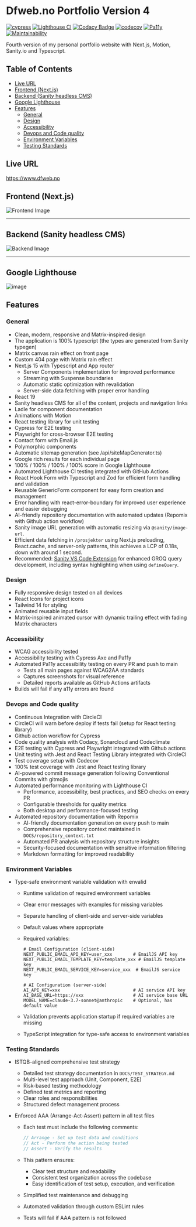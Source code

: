 # Dfweb.no Portfolio Version 4

[![cypress](https://github.com/w3bdesign/dfweb-v4/actions/workflows/cypress.yml/badge.svg)](https://github.com/w3bdesign/dfweb-v4/actions/workflows/cypress.yml)
[![Lighthouse CI](https://github.com/w3bdesign/dfweb-v4/actions/workflows/lighthouse.yml/badge.svg)](https://github.com/w3bdesign/dfweb-v4/actions/workflows/lighthouse.yml)
[![Codacy Badge](https://app.codacy.com/project/badge/Grade/3e803ad0f17146b78bbed9850eb1461f)](https://app.codacy.com/gh/w3bdesign/dfweb-v4/dashboard?utm_source=gh&utm_medium=referral&utm_content=&utm_campaign=Badge_grade)
[![codecov](https://codecov.io/gh/w3bdesign/dfweb-v4/graph/badge.svg?token=AHQW8WQ6U8)](https://codecov.io/gh/w3bdesign/dfweb-v4)
[![Pa11y](https://github.com/w3bdesign/dfweb-v4/actions/workflows/pa11y.yml/badge.svg)](https://github.com/w3bdesign/dfweb-v4/actions/workflows/pa11y.yml)
[![Maintainability](https://api.codeclimate.com/v1/badges/8d5cae5017b1a9698843/maintainability)](https://codeclimate.com/github/w3bdesign/dfweb-v4/maintainability)

Fourth version of my personal portfolio website with Next.js, Motion,
Sanity.io and Typescript.

## Table of Contents

- [Live URL](#live-url)
- [Frontend (Next.js)](#frontend-nextjs)
- [Backend (Sanity headless CMS)](#backend-sanity-headless-cms)
- [Google Lighthouse](#google-lighthouse)
- [Features](#features)
  - [General](#general)
  - [Design](#design)
  - [Accessibility](#accessibility)
  - [Devops and Code quality](#devops-and-code-quality)
  - [Environment Variables](#environment-variables)
  - [Testing Standards](#testing-standards)

## Live URL

<https://www.dfweb.no>

## Frontend (Next.js)

<img src="/public/images/frontend.png" alt="Frontend Image" />

---

## Backend (Sanity headless CMS)

<img
  src="https://github.com/user-attachments/assets/67099a89-0cda-458a-9fcd-ab09b016ace4"
  alt="Backend Image" />

---

## Google Lighthouse

![image](https://github.com/user-attachments/assets/418aa995-1913-4946-b6f8-5ca8eb9d07a5)

## Features

### General

- Clean, modern, responsive and Matrix-inspired design
- The application is 100% typescript (the types are generated from Sanity typegen)
- Matrix canvas rain effect on front page
- Custom 404 page with Matrix rain effect
- Next.js 15 with Typescript and App router
  - Server Components implementation for improved performance
  - Streaming with Suspense boundaries
  - Automatic static optimization with revalidation
  - Server-side data fetching with proper error handling
- React 19
- Sanity headless CMS for all of the content, projects and navigation links
- Ladle for component documentation
- Animations with Motion
- React testing library for unit testing
- Cypress for E2E testing
- Playwright for cross-browser E2E testing
- Contact form with Email.js
- Polymorphic components
- Automatic sitemap generation (see /api/siteMapGenerator.ts)
- Google rich results for each individual page
- 100% / 100% / 100% / 100% score in Google Lighthouse
- Automated Lighthouse CI testing integrated with GitHub Actions
- React Hook Form with Typescript and Zod for efficient form handling and validation
- Reusable GenericForm component for easy form creation and management
- Error handling with react-error-boundary for improved user experience and
  easier debugging
- AI-friendly repository documentation with automated updates (Repomix with
  Github action workflow)
- Sanity image URL generation with automatic resizing via `@sanity/image-url`.
- Efficient data fetching in `/prosjekter` using Next.js preloading,
  React.cache, and server-only patterns, this achieves a LCP of 0.18s, down with
  around 1 second.
- Recommended:
  [Sanity VS Code Extension](https://marketplace.visualstudio.com/items?itemName=sanity-io.vscode-sanity)
  for enhanced GROQ query development, including syntax highlighting when using
  `defineQuery`.

### Design

- Fully responsive design tested on all devices
- React Icons for project icons
- Tailwind 14 for styling
- Animated reusable input fields
- Matrix-inspired animated cursor with dynamic trailing effect with fading Matrix characters

### Accessibility

- WCAG accessibility tested
- Accessibility testing with Cypress Axe and Pa11y
- Automated Pa11y accessibility testing on every PR and push to main
  - Tests all main pages against WCAG2AA standards
  - Captures screenshots for visual reference
  - Detailed reports available as GitHub Actions artifacts
- Builds will fail if any a11y errors are found

### Devops and Code quality

- Continuous Integration with CircleCI
- CircleCI will warn before deploy if tests fail (setup for React testing library)
- Github action workflow for Cypress
- Code quality analysis with Codacy, Sonarcloud and Codeclimate
- E2E testing with Cypress and Playwright integrated with Github actions
- Unit testing with Jest and React Testing Library integrated with CircleCI
- Test coverage setup with Codecov
- 100% test coverage with Jest and React testing library
- AI-powered commit message generation following Conventional Commits with gitmojis
- Automated performance monitoring with Lighthouse CI
  - Performance, accessibility, best practices, and SEO checks on every PR
  - Configurable thresholds for quality metrics
  - Both desktop and performance-focused testing
- Automated repository documentation with Repomix
  - AI-friendly documentation generation on every push to main
  - Comprehensive repository context maintained in `DOCS/repository_context.txt`
  - Automated PR analysis with repository structure insights
  - Security-focused documentation with sensitive information filtering
  - Markdown formatting for improved readability

### Environment Variables

- Type-safe environment variable validation with envalid

  - Runtime validation of required environment variables
  - Clear error messages with examples for missing variables
  - Separate handling of client-side and server-side variables
  - Default values where appropriate
  - Required variables:

    ```env
    # Email Configuration (client-side)
    NEXT_PUBLIC_EMAIL_API_KEY=user_xxx        # EmailJS API key
    NEXT_PUBLIC_EMAIL_TEMPLATE_KEY=template_xxx # EmailJS template key
    NEXT_PUBLIC_EMAIL_SERVICE_KEY=service_xxx  # EmailJS service key

    # AI Configuration (server-side)
    AI_API_KEY=xxx                            # AI service API key
    AI_BASE_URL=https://xxx                   # AI service base URL
    MODEL_NAME=claude-3.7-sonnet@anthropic    # Optional, has default value
    ```

  - Validation prevents application startup if required variables are missing
  - TypeScript integration for type-safe access to environment variables

### Testing Standards

- ISTQB-aligned comprehensive test strategy

  - Detailed test strategy documentation in `DOCS/TEST_STRATEGY.md`
  - Multi-level test approach (Unit, Component, E2E)
  - Risk-based testing methodology
  - Defined test metrics and reporting
  - Clear roles and responsibilities
  - Structured defect management process

- Enforced AAA (Arrange-Act-Assert) pattern in all test files
  - Each test must include the following comments:

    ```typescript
    // Arrange - Set up test data and conditions
    // Act - Perform the action being tested
    // Assert - Verify the results
    ```

  - This pattern ensures:
    - Clear test structure and readability
    - Consistent test organization across the codebase
    - Easy identification of test setup, execution, and verification
  - Simplified test maintenance and debugging
  - Automated validation through custom ESLint rules
  - Tests will fail if AAA pattern is not followed
